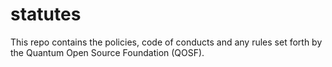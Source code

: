 # statutes

This repo contains the policies, code of conducts and any rules set forth by the Quantum Open Source Foundation (QOSF).
